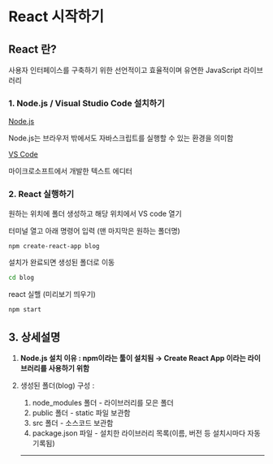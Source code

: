 # React 시작하기
 
## React 란?

사용자 인터페이스를 구축하기 위한 선언적이고 효율적이며 유연한 JavaScript 라이브러리

### 1. **Node.js  /  Visual Studio Code 설치하기**

[Node.js](https://nodejs.org/en)

Node.js는 브라우저 밖에서도 자바스크립트를 실행할 수 있는 환경을 의미함

[VS Code](https://code.visualstudio.com/download)

마이크로소프트에서 개발한 텍스트 에디터

### 2. React 실행하기

원하는 위치에 폴더 생성하고 해당 위치에서 VS code 열기

터미널 열고 아래 명령어 입력 (맨 마지막은 원하는 폴더명)

```bash
npm create-react-app blog
```

설치가 완료되면 생성된 폴더로 이동

```bash
cd blog
```

react 실핼 (미리보기 띄우기)

```bash
npm start
```

## 3. 상세설명

1. **Node.js 설치 이유 : npm이라는 툴이 설치됨 → Create React App 이라는 라이브러리를 사용하기 위함**
2. 생성된 폴더(blog) 구성 : 
    1. node_modules 폴더 - 라이브러리를 모은 폴더
    2. public 폴더 - static 파일 보관함
    3. src 폴더 - 소스코드 보관함
    4. package.json 파일 - 설치한 라이브러리 목록(이름, 버전 등 설치시마다 자동기록됨)
    
     ****